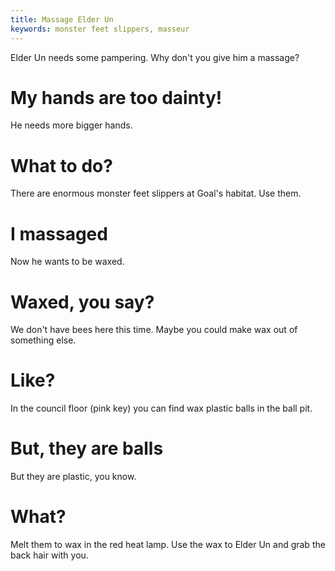 ```yaml
---
title: Massage Elder Un
keywords: monster feet slippers, masseur
---
```


Elder Un needs some pampering. Why don't you give him a massage?

# My hands are too dainty!
He needs more bigger hands.

# What to do?
There are enormous monster feet slippers at Goal's habitat. Use them.

# I massaged
Now he wants to be waxed.

# Waxed, you say?
We don't have bees here this time. Maybe you could make wax out of something else.

# Like?
In the council floor (pink key) you can find wax plastic balls in the ball pit.

# But, they are balls
But they are plastic, you know.

# What?
Melt them to wax in the red heat lamp. Use the wax to Elder Un and grab the back hair with you.
